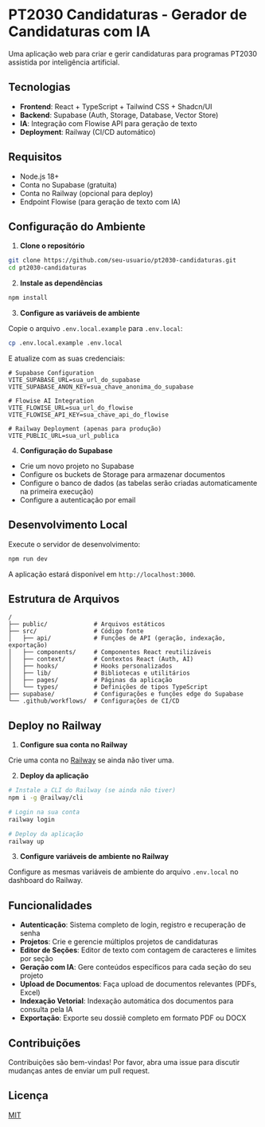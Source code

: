 
# PT2030 Candidaturas - Gerador de Candidaturas com IA

Uma aplicação web para criar e gerir candidaturas para programas PT2030 assistida por inteligência artificial.

## Tecnologias

- **Frontend**: React + TypeScript + Tailwind CSS + Shadcn/UI
- **Backend**: Supabase (Auth, Storage, Database, Vector Store)
- **IA**: Integração com Flowise API para geração de texto
- **Deployment**: Railway (CI/CD automático)

## Requisitos

- Node.js 18+
- Conta no Supabase (gratuita)
- Conta no Railway (opcional para deploy)
- Endpoint Flowise (para geração de texto com IA)

## Configuração do Ambiente

1. **Clone o repositório**

```bash
git clone https://github.com/seu-usuario/pt2030-candidaturas.git
cd pt2030-candidaturas
```

2. **Instale as dependências**

```bash
npm install
```

3. **Configure as variáveis de ambiente**

Copie o arquivo `.env.local.example` para `.env.local`:

```bash
cp .env.local.example .env.local
```

E atualize com as suas credenciais:

```
# Supabase Configuration
VITE_SUPABASE_URL=sua_url_do_supabase
VITE_SUPABASE_ANON_KEY=sua_chave_anonima_do_supabase

# Flowise AI Integration
VITE_FLOWISE_URL=sua_url_do_flowise
VITE_FLOWISE_API_KEY=sua_chave_api_do_flowise

# Railway Deployment (apenas para produção)
VITE_PUBLIC_URL=sua_url_publica
```

4. **Configuração do Supabase**

- Crie um novo projeto no Supabase
- Configure os buckets de Storage para armazenar documentos
- Configure o banco de dados (as tabelas serão criadas automaticamente na primeira execução)
- Configure a autenticação por email

## Desenvolvimento Local

Execute o servidor de desenvolvimento:

```bash
npm run dev
```

A aplicação estará disponível em `http://localhost:3000`.

## Estrutura de Arquivos

```
/
├── public/             # Arquivos estáticos
├── src/                # Código fonte
│   ├── api/            # Funções de API (geração, indexação, exportação)
│   ├── components/     # Componentes React reutilizáveis
│   ├── context/        # Contextos React (Auth, AI)
│   ├── hooks/          # Hooks personalizados
│   ├── lib/            # Bibliotecas e utilitários
│   ├── pages/          # Páginas da aplicação
│   └── types/          # Definições de tipos TypeScript
├── supabase/           # Configurações e funções edge do Supabase
└── .github/workflows/  # Configurações de CI/CD
```

## Deploy no Railway

1. **Configure sua conta no Railway**

Crie uma conta no [Railway](https://railway.app/) se ainda não tiver uma.

2. **Deploy da aplicação**

```bash
# Instale a CLI do Railway (se ainda não tiver)
npm i -g @railway/cli

# Login na sua conta
railway login

# Deploy da aplicação
railway up
```

3. **Configure variáveis de ambiente no Railway**

Configure as mesmas variáveis de ambiente do arquivo `.env.local` no dashboard do Railway.

## Funcionalidades

- **Autenticação**: Sistema completo de login, registro e recuperação de senha
- **Projetos**: Crie e gerencie múltiplos projetos de candidaturas
- **Editor de Seções**: Editor de texto com contagem de caracteres e limites por seção
- **Geração com IA**: Gere conteúdos específicos para cada seção do seu projeto
- **Upload de Documentos**: Faça upload de documentos relevantes (PDFs, Excel)
- **Indexação Vetorial**: Indexação automática dos documentos para consulta pela IA
- **Exportação**: Exporte seu dossiê completo em formato PDF ou DOCX

## Contribuições

Contribuições são bem-vindas! Por favor, abra uma issue para discutir mudanças antes de enviar um pull request.

## Licença

[MIT](LICENSE)
